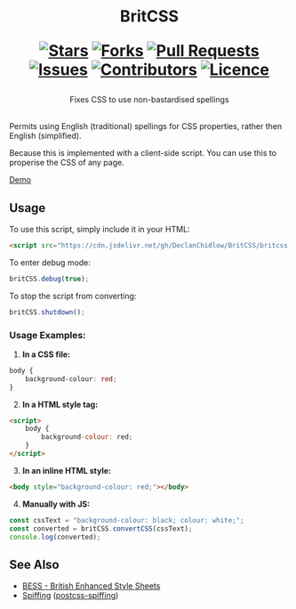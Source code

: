 <div align="center">
<h1>
  BritCSS
  
  [![Stars](https://img.shields.io/github/stars/DeclanChidlow/BritCSS?style=flat-square&logoColor=white)](https://github.com/DeclanChidlow/BritCSS/stargazers)
  [![Forks](https://img.shields.io/github/forks/DeclanChidlow/BritCSS?style=flat-square&logoColor=white)](https://github.com/DeclanChidlow/BritCSS/network/members)
  [![Pull Requests](https://img.shields.io/github/issues-pr/DeclanChidlow/BritCSS?style=flat-square&logoColor=white)](https://github.com/DeclanChidlow/BritCSS/pulls)
  [![Issues](https://img.shields.io/github/issues/DeclanChidlow/BritCSS?style=flat-square&logoColor=white)](https://github.com/DeclanChidlow/BritCSS/issues)
  [![Contributors](https://img.shields.io/github/contributors/DeclanChidlow/BritCSS?style=flat-square&logoColor=white)](https://github.com/DeclanChidlow/BritCSS/graphs/contributors)
  [![Licence](https://img.shields.io/github/license/DeclanChidlow/BritCSS?style=flat-square&logoColor=white)](https://github.com/DeclanChidlow/BritCSS/blob/main/LICENCE)
</h1>
Fixes CSS to use non-bastardised spellings
</div>
<br/>

Permits using English (traditional) spellings for CSS properties, rather then English (simplified).

Because this is implemented with a client-side script. You can use this to properise the CSS of any page.

[Demo](https://codepen.io/OuterVale/pen/LEYGayK)

## Usage

To use this script, simply include it in your HTML:

```html
<script src="https://cdn.jsdelivr.net/gh/DeclanChidlow/BritCSS/britcss.js"></script>
```

To enter debug mode:

```js
britCSS.debug(true);
```

To stop the script from converting:

```js
britCSS.shutdown();
```

### Usage Examples:

1. **In a CSS file:**

```css
body {
	background-colour: red;
}
```

2. **In a HTML style tag:**

```html
<script>
	body {
	    background-colour: red;
	}
</script>
```

3. **In an inline HTML style:**

```html
<body style="background-colour: red;"></body>
```

4. **Manually with JS:**

```javascript
const cssText = "background-colour: black; colour: white;";
const converted = britCSS.convertCSS(cssText);
console.log(converted);
```

## See Also

- [BESS - British Enhanced Style Sheets](https://github.com/HarryET/bess)
- [Spiffing](https://github.com/muan/spiffing) ([postcss-spiffing](https://github.com/HashanP/postcss-spiffing))
